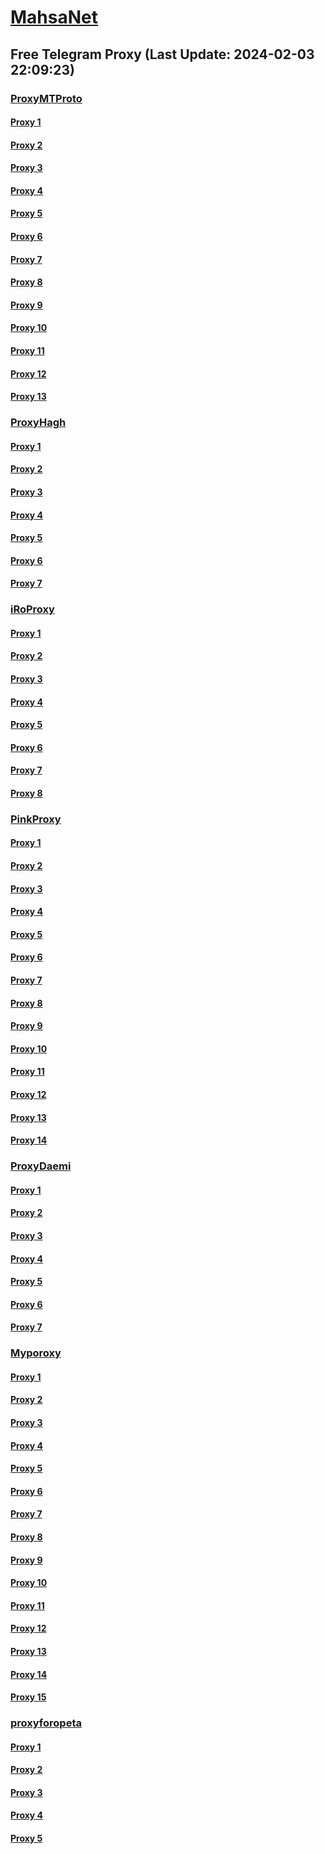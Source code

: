 
# [MahsaNet](https://t.me/mahsa_net)
## Free Telegram Proxy (Last Update: 2024-02-03 22:09:23)
### [ProxyMTProto](https://t.me/ProxyMTProto)
#### [Proxy 1](tg://proxy?server=94.130.142.58&port=7443&secret=FgMBAgABAAH8AwOG4kw63Q==)
#### [Proxy 2](tg://proxy?server=167.235.194.220&port=7543&secret=FgMBAgABAAH8AwOG4kw63Q%3D%3D)
#### [Proxy 3](tg://proxy?server=49.13.82.137&port=7543&secret=FgMBAgABAAH8AwOG4kw63Q%3D%3D)
#### [Proxy 4](tg://proxy?server=49.13.21.211&port=7543&secret=FgMBAgABAAH8AwOG4kw63Q%3D%3D)
#### [Proxy 5](tg://proxy?server=49.13.198.38&port=7543&secret=FgMBAgABAAH8AwOG4kw63Q%3D%3D)
#### [Proxy 6](tg://proxy?server=89.44.198.165&port=10&secret=FgMBAgABAAH8AwOG4kw63Q%3D%3D)
#### [Proxy 7](tg://proxy?server=89.44.198.164&port=10&secret=FgMBAgABAAH8AwOG4kw63Q%3D%3D)
#### [Proxy 8](tg://proxy?server=89.44.198.163&port=10&secret=FgMBAgABAAH8AwOG4kw63Q%3D%3D)
#### [Proxy 9](tg://proxy?server=195.201.254.225&port=7543&secret=FgMBAgABAAH8AwOG4kw63Q%3D%3D)
#### [Proxy 10](tg://proxy?server=167.235.225.47&port=7543&secret=FgMBAgABAAH8AwOG4kw63Q%3D%3D)
#### [Proxy 11](tg://proxy?server=49.13.137.162&port=3443&secret=FgMBAgABAAH8AwOG4kw63Q%3D%3D)
#### [Proxy 12](tg://proxy?server=162.55.84.159&port=4443&secret=FgMBAgABAAH8AwOG4kw63Q%3D%3D)
#### [Proxy 13](tg://proxy?server=144.76.177.207&port=8580&secret=FgMBAgABAAH8AwOG4kw63Q==)
### [ProxyHagh](https://t.me/ProxyHagh)
#### [Proxy 1](tg://proxy?server=188.40.241.210&port=7585&secret=FgMBAgABAAH8AwOG4kw63Q%3D%3D)
#### [Proxy 2](tg://proxy?server=188.40.241.210&port=7585&secret=FgMBAgABAAH8AwOG4kw63Q%3D%3D)
#### [Proxy 3](tg://proxy?server=188.40.241.210&port=7585&secret=FgMBAgABAAH8AwOG4kw63Q%3D%3D)
#### [Proxy 4](tg://proxy?server=188.40.241.210&port=7585&secret=FgMBAgABAAH8AwOG4kw63Q%3D%3D)
#### [Proxy 5](tg://proxy?server=188.40.241.210&port=7585&secret=FgMBAgABAAH8AwOG4kw63Q%3D%3D)
#### [Proxy 6](tg://proxy?server=188.40.241.210&port=7585&secret=FgMBAgABAAH8AwOG4kw63Q%3D%3D)
#### [Proxy 7](tg://proxy?server=188.40.241.210&port=7585&secret=FgMBAgABAAH8AwOG4kw63Q%3D%3D)
### [iRoProxy](https://t.me/iRoProxy)
#### [Proxy 1](tg://proxy?server=176.9.39.109&port=250&secret=FgMBAgABAAH8AwOG4kw63Q%3D%3D)
#### [Proxy 2](tg://proxy?server=148.251.3.118&port=250&secret=FgMBAgABAAH8AwOG4kw63Q%3D%3D)
#### [Proxy 3](tg://proxy?server=195.201.196.18&port=250&secret=FgMBAgABAAH8AwOG4kw63Q%3D%3D)
#### [Proxy 4](tg://proxy?server=159.69.62.50&port=250&secret=FgMBAgABAAH8AwOG4kw63Q%3D%3D)
#### [Proxy 5](tg://proxy?server=144.76.237.3&port=6&secret=FgMBAgABAAH8AwOG4kw63Q==)
#### [Proxy 6](tg://proxy?server=212.32.225.75&port=443&secret=FgMBAgABAAH8AwOG4kw63Q%3D%3D)
#### [Proxy 7](tg://proxy?server=178.63.67.53&port=443&secret=FgMBAgABAAH8AwOG4kw63Q%3D%3D)
#### [Proxy 8](tg://proxy?server=213.227.135.151&port=20&secret=FgMBAgABAAH8AwOG4kw63Q%3D%3D)
### [PinkProxy](https://t.me/PinkProxy)
#### [Proxy 1](tg://proxy?server=49.13.133.175&port=4045&secret=FgMBAgABAAH8AwOG4kw63Q==)
#### [Proxy 2](tg://proxy?server=49.13.80.221&port=4045&secret=FgMBAgABAAH8AwOG4kw63Q==)
#### [Proxy 3](tg://proxy?server=49.12.47.201&port=4045&secret=FgMBAgABAAH8AwOG4kw63Q==)
#### [Proxy 4](tg://proxy?server=157.90.241.143&port=4045&secret=FgMBAgABAAH8AwOG4kw63Q==)
#### [Proxy 5](tg://proxy?server=5.75.237.69&port=4045&secret=FgMBAgABAAH8AwOG4kw63Q==)
#### [Proxy 6](tg://proxy?server=116.203.248.112&port=4045&secret=FgMBAgABAAH8AwOG4kw63Q==)
#### [Proxy 7](tg://proxy?server=162.55.163.60&port=4045&secret=FgMBAgABAAH8AwOG4kw63Q==)
#### [Proxy 8](tg://proxy?server=49.12.35.44&port=4045&secret=FgMBAgABAAH8AwOG4kw63Q==)
#### [Proxy 9](tg://proxy?server=128.140.60.175&port=4045&secret=FgMBAgABAAH8AwOG4kw63Q==)
#### [Proxy 10](tg://proxy?server=188.34.179.30&port=4045&secret=FgMBAgABAAH8AwOG4kw63Q==)
#### [Proxy 11](tg://proxy?server=49.12.47.201&port=4045&secret=FgMBAgABAAH8AwOG4kw63Q==)
#### [Proxy 12](tg://proxy?server=49.13.80.221&port=4045&secret=FgMBAgABAAH8AwOG4kw63Q==)
#### [Proxy 13](tg://proxy?server=157.90.251.122&port=4045&secret=FgMBAgABAAH8AwOG4kw63Q==)
#### [Proxy 14](tg://proxy?server=167.235.197.224&port=4045&secret=FgMBAgABAAH8AwOG4kw63Q==)
### [ProxyDaemi](https://t.me/ProxyDaemi)
#### [Proxy 1](tg://proxy?server=144.76.237.3&port=6&secret=FgMBAgABAAH8AwOG4kw63Q==)
#### [Proxy 2](tg://proxy?server=212.32.225.75&port=443&secret=FgMBAgABAAH8AwOG4kw63Q%3D%3D)
#### [Proxy 3](tg://proxy?server=178.63.67.53&port=443&secret=FgMBAgABAAH8AwOG4kw63Q%3D%3D)
#### [Proxy 4](tg://proxy?server=213.227.135.151&port=20&secret=FgMBAgABAAH8AwOG4kw63Q%3D%3D)
#### [Proxy 5](tg://proxy?server=176.9.39.109&port=250&secret=FgMBAgABAAH8AwOG4kw63Q%3D%3D)
#### [Proxy 6](tg://proxy?server=185.222.28.199&port=8085&secret=FgMBAgABAAH8AwOG4kw63Q==)
#### [Proxy 7](tg://proxy?server=188.40.244.164&port=8085&secret=FgMBAgABAAH8AwOG4kw63Q==)
### [Myporoxy](https://t.me/Myporoxy)
#### [Proxy 1](tg://proxy?server=116.202.111.134&port=4550&secret=FpABAiIBhwH8AwOG42xL3Q==)
#### [Proxy 2](tg://proxy?server=49.13.5.40&port=8770&secret=FgMBAgABAAH8AwOG4kw63Q==)
#### [Proxy 3](tg://proxy?server=49.13.71.52&port=8770&secret=FgMBAgABAAH8AwOG4kw63Q==)
#### [Proxy 4](tg://proxy?server=49.13.71.52&port=8770&secret=FgMBAgABAAH8AwOG4kw63Q==)
#### [Proxy 5](tg://proxy?server=128.140.117.86&port=4550&secret=FpABAiIBhwH8AwOG42xL3Q==)
#### [Proxy 6](tg://proxy?server=116.202.111.134&port=4550&secret=FpABAiIBhwH8AwOG42xL3Q==)
#### [Proxy 7](tg://proxy?server=94.130.74.139&port=4550&secret=FpABAiIBhwH8AwOG42xL3Q==)
#### [Proxy 8](tg://proxy?server=195.201.139.125&port=8770&secret=FgMBAgABAAH8AwOG4kw63Q==)
#### [Proxy 9](tg://proxy?server=cloudflare.com.nokia.com.co.uk.do_yo.want_to.clash_with.this.www.microsoft.com.there_is_no.place_like.localhost.www.bing.com.count_with_me.cyou.net.digikala.com.msn.com.bsi.ir.enamad.ir.now_sudo.again_to_fight.everyone.i_am.the_internet.ractor-berg.sbs.&port=4550&secret=FpABAiIBhwH8AwOG42xL3Q==)
#### [Proxy 10](tg://proxy?server=94.130.74.139&port=4550&secret=FpABAiIBhwH8AwOG42xL3Q==)
#### [Proxy 11](tg://proxy?server=116.202.111.134&port=4550&secret=FpABAiIBhwH8AwOG42xL3Q==)
#### [Proxy 12](tg://proxy?server=195.201.220.191&port=8770&secret=FgMBAgABAAH8AwOG4kw63Q==)
#### [Proxy 13](tg://proxy?server=188.34.183.84&port=4550&secret=FpABAiIBhwH8AwOG42xL3Q==)
#### [Proxy 14](tg://proxy?server=195.201.115.149&port=8770&secret=FgMBAgABAAH8AwOG4kw63Q==)
#### [Proxy 15](tg://proxy?server=195.201.139.125&port=8770&secret=FgMBAgABAAH8AwOG4kw63Q==)
### [proxyforopeta](https://t.me/proxyforopeta)
#### [Proxy 1](tg://proxy?server=178.63.89.175&port=6&secret=FgMBAgABAAH8AwOG4kw63Q%3D%3D)
#### [Proxy 2](tg://proxy?server=5.9.231.190&port=8085&secret=FgMBAgABAAH8AwOG4kw63Q==)
#### [Proxy 3](tg://proxy?server=49.13.125.130&port=3443&secret=FgMBAgABAAH8AwOG4kw63Q%3D%3D)
#### [Proxy 4](tg://proxy?server=178.63.89.175&port=6&secret=FgMBAgABAAH8AwOG4kw63Q%3D%3D)
#### [Proxy 5](tg://proxy?server=195.201.196.18&port=250&secret=FgMBAgABAAH8AwOG4kw63Q%3D%3D)

    